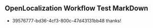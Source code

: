 ## OpenLocalization Workflow Test MarkDown
* 39576777-bd36-4cf3-800c-47d43131bb48 thanks!

<!--HONumber=Aug16_HO4-->


